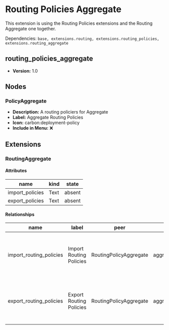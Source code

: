 # Routing Policies Aggregate

This extension is using the Routing Policies extensions and the Routing Aggregate one together.

Dependencies: `base, extensions.routing, extensions.routing_policies, extensions.routing_aggregate`

## routing_policies_aggregate

- **Version:** 1.0

## Nodes

### PolicyAggregate

- **Description:** A routing policiers for Aggregate
- **Label:** Aggregate Routing Policies
- **Icon:** carbon:deployment-policy
- **Include in Menu:** ❌

## Extensions

### RoutingAggregate

#### Attributes

| name | kind | state |
| ---- | ---- | ----- |
| import\_policies | Text | absent |
| export\_policies | Text | absent |

#### Relationships

| name | label | peer | identifier | description | kind | cardinality |
| ---- | ----- | ---- | ---------- | ----------- | ---- | ----------- |
| import\_routing\_policies | Import Routing Policies | RoutingPolicyAggregate | aggregate\_\_import\_policies | The routing\-policies used by this instance for import\. | Generic | many |
| export\_routing\_policies | Export Routing Policies | RoutingPolicyAggregate | aggregate\_\_export\_policies | The routing\-policies used by this instance for export\. | Generic | many |
